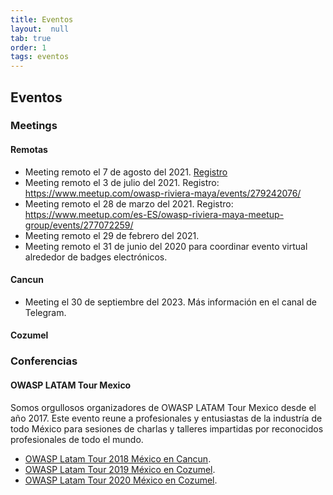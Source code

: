 ```yaml
---
title: Eventos
layout:  null
tab: true
order: 1
tags: eventos
---
```


## Eventos

### Meetings

#### Remotas
* Meeting remoto el 7 de agosto del 2021. [Registro](https://www.meetup.com/owasp-riviera-maya/events/279659208/)
* Meeting remoto el 3 de julio del 2021. Registro: https://www.meetup.com/owasp-riviera-maya/events/279242076/
* Meeting remoto el 28 de marzo del 2021. Registro: https://www.meetup.com/es-ES/owasp-riviera-maya-meetup-group/events/277072259/
* Meeting remoto el 29 de febrero del 2021.
* Meeting remoto el 31 de junio del 2020 para coordinar evento virtual alrededor de badges electrónicos.

#### Cancun
* Meeting el 30 de septiembre del 2023. Más información en el canal de Telegram.
  
#### Cozumel

### Conferencias

#### OWASP LATAM Tour Mexico

Somos orgullosos organizadores de OWASP LATAM Tour Mexico desde el año 2017. Este evento reune a profesionales y entusiastas de la industría de todo México para sesiones de charlas y talleres impartidas por reconocidos profesionales de todo el mundo. 
* [OWASP Latam Tour 2018 México en Cancun](https://www.youtube.com/watch?v=2ZpvVAzjHYY).
* [OWASP Latam Tour 2019 México en Cozumel](https://www.youtube.com/watch?v=LDQyjAhumOo).
* [OWASP Latam Tour 2020 México en Cozumel](#).
